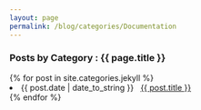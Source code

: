 ```yaml
---
layout: page
permalink: /blog/categories/Documentation
---
```

 
<h3> Posts by Category : {{ page.title }} </h3>

<div class="card">
{% for post in site.categories.jekyll %}
 <li class="category-posts"><span>{{ post.date | date_to_string }}</span> &nbsp; <a href="{{ post.url }}">{{ post.title }}</a></li>
{% endfor %}
</div>
